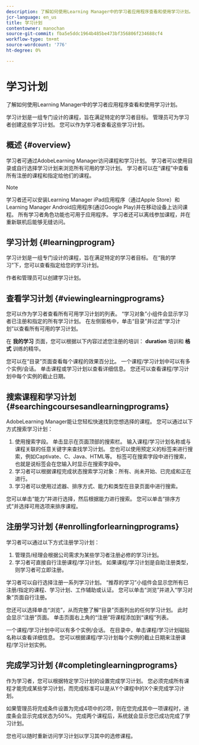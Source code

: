 ```yaml
---
description: 了解如何使用Learning Manager中的学习者应用程序查看和使用学习计划。
jcr-language: en_us
title: 学习计划
contentowner: manochan
source-git-commit: fba5e5ddc1964b485be473bf356806f234688cf4
workflow-type: tm+mt
source-wordcount: '776'
ht-degree: 0%

---
```




# 学习计划

了解如何使用Learning Manager中的学习者应用程序查看和使用学习计划。

学习计划是一组专门设计的课程，旨在满足特定的学习者目标。 管理员可为学习者创建这些学习计划。 您可以作为学习者查看这些学习计划。

## 概述 {#overview}

学习者可通过AdobeLearning Manager访问课程和学习计划。 学习者可以使用目录或自行选择学习计划来浏览所有可用的学习计划。 学习者可以在“课程”中查看所有注册的课程和指定给他们的课程。

>[!NOTE]
>
>学习者还可以安装Learning Manager iPad应用程序（通过Apple Store）和Learning Manager Android应用程序(通过Google Play)并在移动设备上访问课程。 所有学习者角色功能也可用于应用程序。 学习者还可以离线参加课程，并在重新联机后能够无缝访问。

## 学习计划 {#learningprogram}

学习计划是一组专门设计的课程，旨在满足特定的学习者目标。 在“我的学习”下，您可以查看指定给您的学习计划。

作者和管理员可以创建学习计划。

## 查看学习计划 {#viewinglearningprograms}

您可以作为学习者查看所有可用学习计划的列表。 “学习对象”小组件会显示学习者已注册和指定的所有学习计划。 在左侧窗格中，单击“目录”并过滤“学习计划”以查看所有可用的学习计划。

在 **我的学习** 页面，您可以根据以下内容过滤您注册的培训： **duration** 培训和 **格式** 训练的精华。

您可以在“目录”页面查看每个课程的效果百分比。 一个课程/学习计划中可以有多个实例/会话。 单击课程或学习计划以查看详细信息。 您还可以查看课程/学习计划中每个实例的截止日期。

## 搜索课程和学习计划 {#searchingcoursesandlearningprograms}

AdobeLearning Manager能让您轻松快速找到您想选择的课程。 您可以通过以下方式搜索学习计划：

1. 使用搜索字段。 单击显示在页面顶部的搜索栏。 输入课程/学习计划名称或与课程关联的任意关键字来查找学习计划。 您也可以使用预定义的标签来进行搜索，例如Captivate、C、Java、HTML等。 标签可在搜索字段中进行搜索，也就是说标签会在您输入时显示在搜索字段中。
1. 学习者可以根据课程完成状态搜索学习对象：所有、尚未开始、已完成和正在进行。
1. 学习者可以使用过滤器、排序方式、能力和类型在目录页面中进行搜索。

您可以单击“能力”并进行选择，然后根据能力进行搜索。 您可以单击“排序方式”并选择可用选项来排序课程。

## 注册学习计划 {#enrollingforlearningprograms}

学习者可以通过以下方式注册学习计划：

1. 管理员/经理会根据公司需求为某些学习者注册必修的学习计划。
1. 学习者可直接自行注册课程/学习计划。 如果课程/学习计划是自助注册类型，则学习者可立即注册。

学习者可以自行选择注册一系列学习计划。 “推荐的学习”小组件会显示您所有已注册/指定的课程、学习计划、工作辅助或认证。 您可以单击“浏览”并进入“学习对象”页面自行注册。

您还可以选择单击“浏览”，从而完整了解“目录”页面列出的任何学习计划。 此时会显示“注册”页面。 单击页面右上角的“注册”将课程添加到“课程”列表。

一个课程/学习计划中可以有多个实例/会话。 在目录中，单击课程/学习计划磁贴名称以查看详细信息。 您可以根据课程/学习计划每个实例的截止日期来注册课程/学习计划实例。

## 完成学习计划 {#completinglearningprograms}

作为学习者，您可以根据特定学习计划的设置完成学习计划。 您必须完成所有课程才能完成某些学习计划，而完成标准可以是从Y个课程中的X个来完成学习计划。

如果管理员将完成条件设置为完成4项中的2项，则在您完成其中一项课程时，进度条会显示完成状态为50%。 完成两个课程后，系统就会显示您已成功完成了学习计划。

您也可以随时重新访问学习计划以学习其中的选修课程。
